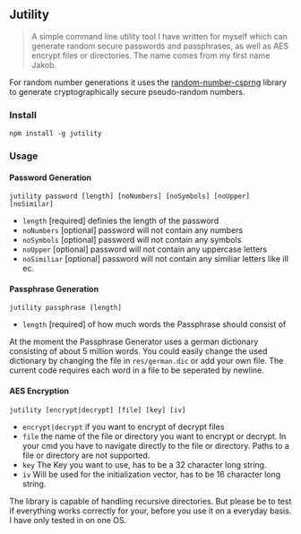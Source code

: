 ## Jutility

> A simple command line utility tool I have written for myself which can generate random secure passwords and passphrases, as well as AES encrypt files or directories. The name comes from my first name Jakob.

For random number generations it uses the [random-number-csprng](https://github.com/joepie91/node-random-number-csprng#readme) library to generate cryptographically secure pseudo-random numbers. 

### Install

```
npm install -g jutility
```

### Usage

#### Password Generation

```
jutility password [length] [noNumbers] [noSymbols] [noUpper] [noSimilar]
```
* `length` [required] definies the length of the password
* `noNumbers` [optional] password will not contain any numbers
* `noSymbols` [optional] password will not contain any symbols
* `noUpper` [optional] password will not contain any uppercase letters
* `noSimiliar` [optional] password will not contain any similiar letters like ilI ec.

#### Passphrase Generation

```
jutility passphrase [length]
```
* `length` [required] of how much words the Passphrase should consist of

At the moment the Passphrase Generator uses a german dictionary consisting of about 5 million words.
You could easily change the used dictionary by changing the file in `res/german.dic` or add your own file.
The current code requires each word in a file to be seperated by newline.

#### AES Encryption

```
jutility [encrypt|decrypt] [file] [key] [iv]
```
* `encrypt|decrypt` if you want to encrypt of decrypt files
* `file` the name of the file or directory you want to encrypt or decrypt. In your cmd you have to navigate directly
to the file or directory. Paths to a file or directory are not supported.
* `key` The Key you want to use, has to be a 32 character long string.
* `iv` Will be used for the initialization vector, has to be 16 character long string.


The library is capable of handling recursive directories. But please be to test if everything works correctly for your, before
you use it on a everyday basis. I have only tested in on one OS.


